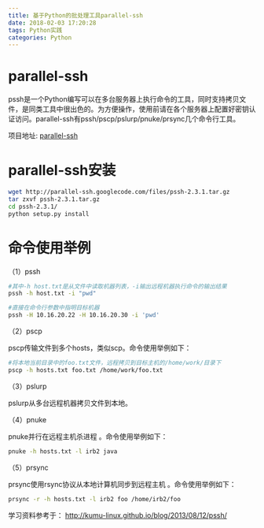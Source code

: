 ```yaml
---
title: 基于Python的批处理工具parallel-ssh
date: 2018-02-03 17:20:28
tags: Python实践
categories: Python
---
```


# parallel-ssh

pssh是一个Python编写可以在多台服务器上执行命令的工具，同时支持拷贝文件，是同类工具中很出色的。为方便操作，使用前请在各个服务器上配置好密钥认证访问。parallel-ssh有pssh/pscp/pslurp/pnuke/prsync几个命令行工具。

项目地址: [parallel-ssh](https://code.google.com/p/parallel-ssh/)

# parallel-ssh安装

```bash
wget http://parallel-ssh.googlecode.com/files/pssh-2.3.1.tar.gz
tar zxvf pssh-2.3.1.tar.gz
cd pssh-2.3.1/
python setup.py install
```

# 命令使用举例

（1）pssh

```bash
#其中-h host.txt是从文件中读取机器列表，-i输出远程机器执行命令的输出结果
pssh -h host.txt -i "pwd"

#直接在命令行参数中指明目标机器
pssh -H 10.16.20.22 -H 10.16.20.30 -i 'pwd'
```

（2）pscp

pscp传输文件到多个hosts，类似scp。命令使用举例如下：

```bash
#将本地当前目录中的foo.txt文件，远程拷贝到目标主机的/home/work/目录下
pscp -h hosts.txt foo.txt /home/work/foo.txt
```

（3）pslurp

pslurp从多台远程机器拷贝文件到本地。

（4）pnuke

pnuke并行在远程主机杀进程 。命令使用举例如下：

```bash
pnuke -h hosts.txt -l irb2 java
```

（5）prsync

prsync使用rsync协议从本地计算机同步到远程主机 。命令使用举例如下：

```bash
prsync -r -h hosts.txt -l irb2 foo /home/irb2/foo
```

学习资料参考于：
http://kumu-linux.github.io/blog/2013/08/12/pssh/
